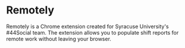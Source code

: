 # Remotely
Remotely is a Chrome extension created for Syracuse University's #44Social team. The extension allows you to populate shift reports for remote work without leaving your browser.
